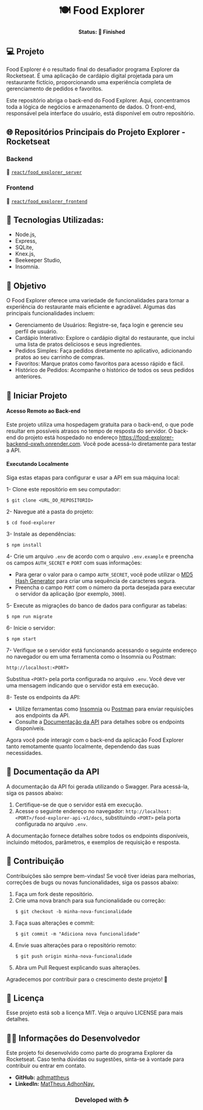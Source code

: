<h1 align="center"> 🍽️ Food Explorer </h1>
<h4 align="center"> Status: 🚀 Finished </h4>
  
## 💻 Projeto
Food Explorer é o resultado final do desafiador programa Explorer da Rocketseat. É uma aplicação de cardápio digital projetada para um restaurante fictício, proporcionando uma experiência completa de gerenciamento de pedidos e favoritos.

Este repositório abriga o back-end do Food Explorer. Aqui, concentramos toda a lógica de negócios e armazenamento de dados. O front-end, responsável pela interface do usuário, está disponível em outro repositório.

## 🌐 Repositórios Principais do Projeto Explorer - Rocketseat

### Backend
📁 [`react/food_explorer_server`](https://github.com/adhmattheus/explorer_rockeseat/tree/main/react/food_explorer_server)

### Frontend
📁 [`react/food_explorer_frontend`](https://github.com/adhmattheus/explorer_rockeseat/tree/main/react/food_explorer_frontend)

## 🚀 Tecnologias Utilizadas:
- Node.js, 
- Express, 
- SQLite,
- Knex.js,
- Beekeeper Studio,
- Insomnia.

## 🔖 Objetivo
O Food Explorer oferece uma variedade de funcionalidades para tornar a experiência do restaurante mais eficiente e agradável. Algumas das principais funcionalidades incluem:
- Gerenciamento de Usuários: Registre-se, faça login e gerencie seu perfil de usuário.
- Cardápio Interativo: Explore o cardápio digital do restaurante, que inclui uma lista de pratos deliciosos e seus ingredientes.
- Pedidos Simples: Faça pedidos diretamente no aplicativo, adicionando pratos ao seu carrinho de compras.
- Favoritos: Marque pratos como favoritos para acesso rápido e fácil.
- Histórico de Pedidos: Acompanhe o histórico de todos os seus pedidos anteriores.

## 💾 Iniciar Projeto
#### Acesso Remoto ao Back-end
Este projeto utiliza uma hospedagem gratuita para o back-end, o que pode resultar em possíveis atrasos no tempo de resposta do servidor.
O back-end do projeto está hospedado no endereço https://food-explorer-backend-oxwh.onrender.com. Você pode acessá-lo diretamente para testar a API.

#### Executando Localmente ####
Siga estas etapas para configurar e usar a API em sua máquina local:

1- Clone este repositório em seu computador:
```
$ git clone <URL_DO_REPOSITORIO>
```
2- Navegue até a pasta do projeto:
```
$ cd food-explorer
```
3- Instale as dependências:
```
$ npm install
```
4- Crie um arquivo `.env` de acordo com o arquivo `.env.example` e preencha os campos `AUTH_SECRET` e `PORT` com suas informações:
   - Para gerar o valor para o campo `AUTH_SECRET`, você pode utilizar o [MD5 Hash Generator](https://www.md5hashgenerator.com/) para criar uma sequência de caracteres segura.
   - Preencha o campo `PORT` com o número da porta desejada para executar o servidor da aplicação (por exemplo, `3000`).

5- Execute as migrações do banco de dados para configurar as tabelas:
```
$ npm run migrate
```

6- Inicie o servidor:
```
$ npm start
```

7- Verifique se o servidor está funcionando acessando o seguinte endereço no navegador ou em uma ferramenta como o Insomnia ou Postman:
```
http://localhost:<PORT>
```
Substitua `<PORT>` pela porta configurada no arquivo `.env`. Você deve ver uma mensagem indicando que o servidor está em execução.

8- Teste os endpoints da API:
   - Utilize ferramentas como [Insomnia](https://insomnia.rest/) ou [Postman](https://www.postman.com/) para enviar requisições aos endpoints da API.
   - Consulte a [Documentação da API](#-documentação-da-api) para detalhes sobre os endpoints disponíveis.

Agora você pode interagir com o back-end da aplicação Food Explorer tanto remotamente quanto localmente, dependendo das suas necessidades.

## 📖 Documentação da API

A documentação da API foi gerada utilizando o Swagger. Para acessá-la, siga os passos abaixo:

1. Certifique-se de que o servidor está em execução.
2. Acesse o seguinte endereço no navegador: `http://localhost:<PORT>/food-explorer-api-v1/docs`, substituindo `<PORT>` pela porta configurada no arquivo `.env`.

A documentação fornece detalhes sobre todos os endpoints disponíveis, incluindo métodos, parâmetros, e exemplos de requisição e resposta.

## 🤝 Contribuição
Contribuições são sempre bem-vindas! Se você tiver ideias para melhorias, correções de bugs ou novas funcionalidades, siga os passos abaixo:

1. Faça um fork deste repositório.
2. Crie uma nova branch para sua funcionalidade ou correção:
   ```
   $ git checkout -b minha-nova-funcionalidade
   ```
3. Faça suas alterações e commit:
   ```
   $ git commit -m "Adiciona nova funcionalidade"
   ```
4. Envie suas alterações para o repositório remoto:
   ```
   $ git push origin minha-nova-funcionalidade
   ```
5. Abra um Pull Request explicando suas alterações.

Agradecemos por contribuir para o crescimento deste projeto! 🎉

## 📝 Licença
Esse projeto está sob a licença MIT. Veja o arquivo LICENSE para mais detalhes.

## 👨‍💻 Informações do Desenvolvedor
Este projeto foi desenvolvido como parte do programa Explorer da Rocketseat. Caso tenha dúvidas ou sugestões, sinta-se à vontade para contribuir ou entrar em contato.

- **GitHub:** [adhmattheus](https://github.com/adhmattheus)
- **LinkedIn:** [MatTheus AdhonNay.](https://www.linkedin.com/in/adhmattheus)

<h3 align="center">Developed with ☕</h3>

